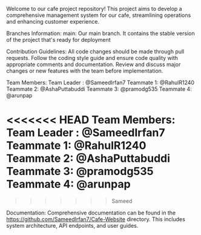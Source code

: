 Welcome to our cafe project repository! 
This project aims to develop a comprehensive management system for our cafe, 
streamlining operations and enhancing customer experience.

Branches Information:
main: Our main branch. It contains the stable version of the project that's ready for deployment

Contribution Guidelines:
All code changes should be made through pull requests.
Follow the coding style guide and ensure code quality with appropriate comments and documentation.
Review and discuss major changes or new features with the team before implementation.

Team Members:
Team Leader : @SameedIrfan7
Teammate 1: @RahulR1240
Teammate 2: @AshaPuttabuddi
Teammate 3: @pramodg535
Teammate 4: @arunpap

<<<<<<< HEAD
Team Members:<br>
Team Leader : @SameedIrfan7<br>
Teammate 1: @RahulR1240<br>
Teammate 2: @AshaPuttabuddi<br>
Teammate 3: @pramodg535<br>
Teammate 4: @arunpap<br>
=======
>>>>>>> Sameed

Documentation:
Comprehensive documentation can be found in the
https://github.com/SameedIrfan7/Cafe-Website directory.
This includes system architecture, API endpoints, and user guides.
